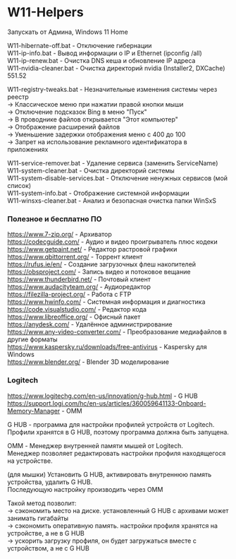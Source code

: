 # W11-Helpers

Запускать от Админа, Windows 11 Home  

W11-hibernate-off.bat - Отключение гибернации  
W11-ip-info.bat - Вывод информации о IP и Ethernet (ipconfig /all)  
W11-ip-renew.bat - Очистка DNS кеша и обновление IP адреса  
W11-nvidia-cleaner.bat - Очистка директорий nvidia (Installer2, DXCache) 551.52  

W11-registry-tweaks.bat - Незначительные изменения системы через реестр  
-> Классическое меню при нажатии правой кнопки мыши  
-> Отключение подсказок Bing в меню "Пуск"  
-> В проводнике файлов открывается "Этот компьютер"  
-> Отображение расширений файлов  
-> Уменьшение задержки отображения меню с 400 до 100  
-> Запрет на использование рекламного идентификатора в приложениях  

W11-service-remover.bat - Удаление сервиса (заменить ServiceName)  
W11-system-cleaner.bat - Очистка директорий системы  
W11-system-disable-services.bat - Отключение ненужных сервисов (мой список)  
W11-system-info.bat - Отображение системной информации  
W11-winsxs-cleaner.bat - Анализ и безопасная очистка папки WinSxS  

### Полезное и бесплатно ПО  
https://www.7-zip.org/ - Архиватор  
https://codecguide.com/ - Аудио и видео проигрыватель плюс кодеки  
https://www.getpaint.net/ - Редактор растровой графики   
https://www.qbittorrent.org/ - Торрент клиент  
https://rufus.ie/en/ - Создание загрузочных флеш накопителей  
https://obsproject.com/ - Запись видео и потоковое вещание  
https://www.thunderbird.net/ - Почтовый клиент  
https://www.audacityteam.org/ - Аудиоредактор  
https://filezilla-project.org/ - Работа с FTP  
https://www.hwinfo.com/ - Системная информация и диагностика  
https://code.visualstudio.com/ - Редактор кода  
https://www.libreoffice.org/ - Офисный пакет  
https://anydesk.com/ - Удалённое администрирование  
https://www.any-video-converter.com/ - Преобразование медиафайлов в другие форматы  
https://www.kaspersky.ru/downloads/free-antivirus - Kaspersky для Windows  
https://www.blender.org/ - Blender 3D моделирование  

### Logitech  
https://www.logitechg.com/en-us/innovation/g-hub.html - G HUB  
https://support.logi.com/hc/en-us/articles/360059641133-Onboard-Memory-Manager - OMM

G HUB - программа для настройки профилей устройств от Logitech.  
Профили хранятся в G HUB, поэтому программа должна быть запущена.  

OMM - Менеджер внутренней памяти мышей от Logitech.  
Менеджер позволяет редактировать настройки профиля находящегося на устройстве.

(для мышки) Установить G HUB, активировать внутреннюю память устройства, удалить G HUB.  
Последующую настройку производить через OMM  

Такой метод позволит:  
-> сэкономить место на диске. установленный G HUB с архивами может занимать гигабайты  
-> сэкономить оперативную память. настройки профиля хранятся на устройстве, а не в G HUB   
-> ускорить загрузку профиля, он будет загружаться вместе с устройством, а не с G HUB
